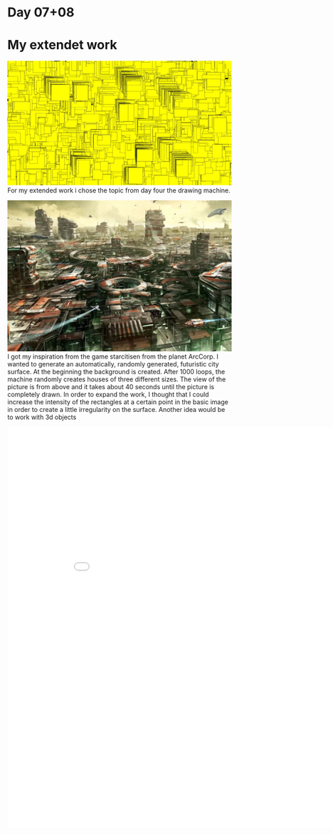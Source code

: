 # Day 07+08

# My extendet work
![''](../../assets/images/day4/try16.JPG)
For my extended work i chose the topic from day four the drawing machine.

![''](../../assets/images/day4/town.JPG)
I got my inspiration from the game starcitisen from the planet ArcCorp. I wanted to generate an automatically, randomly generated, futuristic city surface. At the beginning the background is created. After 1000 loops, the machine randomly creates houses of three different sizes. The view of the picture is from above and it takes about 40 seconds until the picture is completely drawn.
In order to expand the work, I thought that I could increase the intensity of the rectangles at a certain point in the basic image in order to create a little irregularity on the surface. 
Another idea would be to work with 3d objects
<iframe width="900" height="900" src="../../p5js/ext/index.html" title="YouTube video player" frameborder="0" allow="accelerometer; autoplay; clipboard-write; encrypted-media; gyroscope; picture-in-picture" allowfullscreen></iframe>



